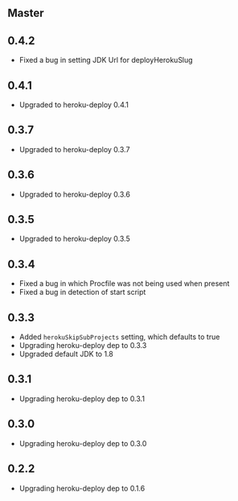 ## Master

## 0.4.2

*  Fixed a bug in setting JDK Url for deployHerokuSlug

## 0.4.1

*  Upgraded to heroku-deploy 0.4.1

## 0.3.7

*  Upgraded to heroku-deploy 0.3.7

## 0.3.6

*  Upgraded to heroku-deploy 0.3.6

## 0.3.5

*  Upgraded to heroku-deploy 0.3.5

## 0.3.4

*  Fixed a bug in which Procfile was not being used when present
*  Fixed a bug in detection of start script

## 0.3.3

*  Added `herokuSkipSubProjects` setting, which defaults to true
*  Upgrading heroku-deploy dep to 0.3.3
*  Upgraded default JDK to 1.8

## 0.3.1

*  Upgrading heroku-deploy dep to 0.3.1

## 0.3.0

*  Upgrading heroku-deploy dep to 0.3.0

## 0.2.2

*  Upgrading heroku-deploy dep to 0.1.6
